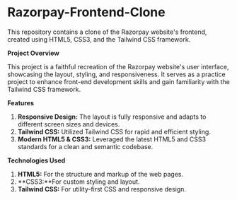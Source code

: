 # Razorpay-Frontend-Clone
This repository contains a clone of the Razorpay website's frontend, created using HTML5, CSS3, and the Tailwind CSS framework.

**Project Overview**

This project is a faithful recreation of the Razorpay website's user interface, showcasing the layout, styling, and responsiveness. It serves as a practice project to enhance front-end development skills and gain familiarity with the Tailwind CSS framework.

**Features**
1. **Responsive Design:** The layout is fully responsive and adapts to different screen sizes and devices.
2. **Tailwind CSS:** Utilized Tailwind CSS for rapid and efficient styling.
3. **Modern HTML5 & CSS3:** Leveraged the latest HTML5 and CSS3 standards for a clean and semantic codebase.
   
**Technologies Used**
1. **HTML5:** For the structure and markup of the web pages.
2. **CSS3:**For custom styling and layout.
3. **Tailwind CSS:** For utility-first CSS and responsive design.


